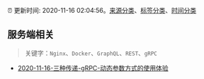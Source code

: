 :alarm_clock: 更新时间: 2020-11-16 02:04:56。[来源分类](../README.md)、[标签分类](../TAGS.md)、[时间分类](../TIMELINE.md)

## 服务端相关


> 关键字：`Nginx`、`Docker`、`GraphQL`、`REST`、`gRPC`



- [2020-11-16-三种传递-gRPC-动态参数方式的使用体验](https://toutiao.io/k/3ov45qs) 
